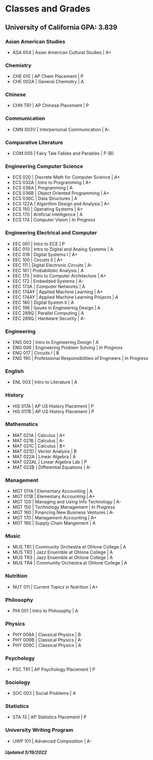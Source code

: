 <!--
layout: page
title: "Elvin Huang's Grades at University of California, Davis"
permalink: /grades/
-->
# Classes and Grades

## University of California GPA: 3.839

### Asian American Studies
- ASA 004 \| Asian American Cultural Studies \| A+

### Chemistry
- CHE 010 \| AP Chem Placement \| P
- CHE 002A \| General Chemistry \| A

### Chinese
- CHN TR1 \| AP Chinese Placement \| P

### Communication
- CMN 003V \| Interpersonal Communication \| A-

### Comparative Literature
- COM 005 \| Fairy Tale Fables and Parables \| P (B)

### Engineering Computer Science
- ECS 020 \| Discrete Math for Computer Science \| A+
- ECS 032A \| Intro to Programming \| A+
- ECS 036A \| Programming \| A
- ECS 036B \| Object Oriented Programming \| A+
- ECS 036C \| Data Structures \| A
- ECS 122A \| Algorithm Design and Analysis \| A+
- ECS 150 \| Operating Systems \| A+
- ECS 170 \| Artificial Intelligence \| A
- ECS 174 \| Computer Vision \| *In Progress*

### Engineering Electrical and Computer
- EEC 001 \| Intro to ECE \| P
- EEC 010 \| Intro to Digital and Analog Systems \| A
- EEC 018 \| Digital Systems I \| A+
- EEC 100 \| Circuits II \| A+
- EEC 111 \| Digital Electronic Circuits \| A-
- EEC 161 \| Probabilistic Analysis \| A
- EEC 170 \| Intro to Computer Architecture \| A+
- EEC 172 \| Embedded Systems \| A-
- EEC 173A \| Computer Networks \| A
- EEC 174AY \| Applied Machine Learning \| A+
- EEC 174AY \| Applied Machine Learning Projects \| A
- EEC 180 \| Digital System II \| A
- EEC 196 \| Issues in Engineering Design \| A
- EEC 289Q \| Parallel Computing \| A
- EEC 289Q \| Hardware Security \| A-

### Engineering
- ENG 003 \| Intro to Engineering Design \| A
- ENG 006 \| Engineering Problem Solving \| *In Progress*
- ENG 017 \| Circuits I \| B
- ENG 190 \| Professional Responsibilities of Engineers \| *In Progress*

### English
- ENL 003 \| Intro to Literature \| A

### History
- HIS 017A \| AP US History Placement \| P
- HIS 017B \| AP US History Placement \| P

### Mathematics
- MAT 021A \| Calculus \| A+
- MAT 021B \| Calculus \| A-
- MAT 021C \| Calculus \| B+
- MAT 021D \| Vector Analysis \| B
- MAT 022A \| Linear Algebra \| A
- MAT 022AL \| Linear Algebra Lab \| P
- MAT 022B \| Differential Equations \| A-

### Management
- MGT 011A \| Elementary Accounting \| A
- MGT 011B \| Elementary Accounting \| A+
- MGT 120 \| Managing and Using Info Technology \| A-
- MGT 150 \| Technology Management \| *In Progress*
- MGT 160 \| Financing New Business Ventures \| A-
- MGT 170 \| Management Accounting \| A+
- MGT 180 \| Supply Chain Mangement \| A

### Music
- MUS TR1 \| Community Orchestra at Ohlone College \| A
- MUS TR2 \| Jazz Ensemble at Ohlone College \| A
- MUS TR3 \| Jazz Ensemble at Ohlone College \| A
- MUS TR4 \| Community Orchestra at Ohlone College \| A

### Nutrition
- NUT 011 \| Current Topics in Nutrition \| A+

### Philosophy
- PHI 001 \| Intro to Philosophy \| A

### Physics
- PHY 009A \| Classical Physics \| B
- PHY 009B \| Classical Physics \| A-
- PHY 009C \| Classical Physics \| A

### Psychology
- PSC TR1 \| AP Psychology Placement \| P

### Sociology
- SOC 003 \| Social Problems \| A

### Statistics
- STA 13 \| AP Statistics Placement \| P

### University Writing Program
- UWP 101 \| Advanced Composition \| A-

##### Updated 5/19/2022
